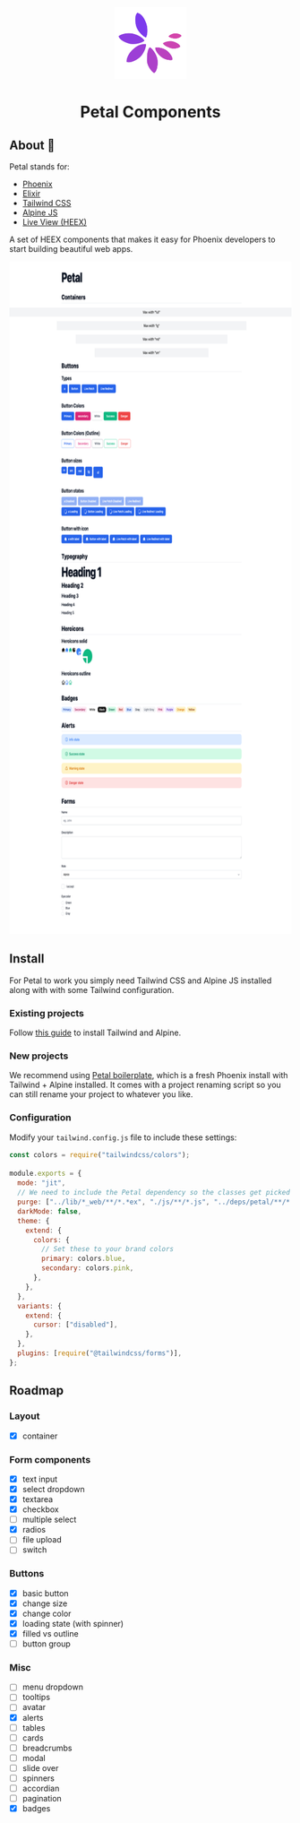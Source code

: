 <p align="center">
  <img src="logo.png" height="128">
  <h1 align="center">Petal Components</h1>
</p>

## About 🌺

Petal stands for:

* [Phoenix](https://www.phoenixframework.org/)
* [Elixir](https://elixir-lang.org/)
* [Tailwind CSS](https://tailwindcss.com/)
* [Alpine JS](https://alpinejs.dev/)
* [Live View (HEEX)](https://hexdocs.pm/phoenix_live_view/Phoenix.LiveView.html)

A set of HEEX components that makes it easy for Phoenix developers to start building beautiful web apps.

<p align="center">
  <img src="screenshot.png" height="1200">
</p>

## Install

For Petal to work you simply need Tailwind CSS and Alpine JS installed along with with some Tailwind configuration.
### Existing projects

Follow [this guide](https://sergiotapia.com/phoenix-160-liveview-esbuild-tailwind-jit-alpinejs-a-brief-tutorial) to install Tailwind and Alpine.

### New projects

We recommend using [Petal boilerplate](https://github.com/petalframework/petal_boilerplate), which is a fresh Phoenix install with Tailwind + Alpine installed. It comes with a project renaming script so you can still rename your project to whatever you like.

### Configuration

Modify your `tailwind.config.js` file to include these settings:

```js
const colors = require("tailwindcss/colors");

module.exports = {
  mode: "jit",
  // We need to include the Petal dependency so the classes get picked up by JIT.
  purge: ["../lib/*_web/**/*.*ex", "./js/**/*.js", "../deps/petal/**/*.*ex"],
  darkMode: false,
  theme: {
    extend: {
      colors: {
        // Set these to your brand colors
        primary: colors.blue,
        secondary: colors.pink,
      },
    },
  },
  variants: {
    extend: {
      cursor: ["disabled"],
    },
  },
  plugins: [require("@tailwindcss/forms")],
};

```

## Roadmap

### Layout
- [x] container

### Form components
- [x] text input
- [x] select dropdown
- [x] textarea
- [x] checkbox
- [ ] multiple select
- [x] radios
- [ ] file upload
- [ ] switch

### Buttons
- [x] basic button
- [x] change size
- [x] change color
- [x] loading state (with spinner)
- [x] filled vs outline
- [ ] button group

### Misc
- [ ] menu dropdown
- [ ] tooltips
- [ ] avatar
- [x] alerts
- [ ] tables
- [ ] cards
- [ ] breadcrumbs
- [ ] modal
- [ ] slide over
- [ ] spinners
- [ ] accordian
- [ ] pagination
- [x] badges
